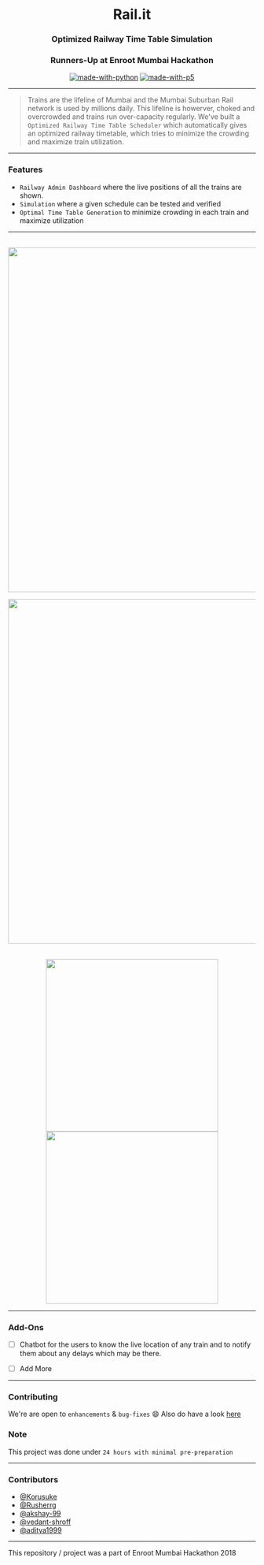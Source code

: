 
<h1 align = "center">Rail.it</h3>
<h3 align="center">Optimized Railway Time Table Simulation</h3>
<h3 align="center">Runners-Up at Enroot Mumbai Hackathon</h3>

<div align="center">


[![made-with-python](https://img.shields.io/badge/Made%20with-Python-1f425f.svg)](https://www.python.org/)
[![made-with-p5](https://img.shields.io/badge/Made%20With-p5-pink.svg)](https://p5js.org/)
<br>



</div>

------------------------------------------

>Trains are the lifeline of Mumbai and the Mumbai Suburban Rail network is used by millions daily. This lifeline is howerver, choked and overcrowded and trains run over-capacity regularly. We've built a `Optimized Railway Time Table Scheduler` which automatically gives an optimized railway timetable, which tries to minimize the crowding and maximize train utilization.




------------------------------------------
### Features

- `Railway Admin Dashboard` where the live positions of all the trains are shown.
- `Simulation` where a given schedule can be tested and verified
- `Optimal Time Table Generation` to minimize crowding in each train and maximize utilization 


------------------------------------------
<div align="center">
<br>
<img src="./Sim.gif" width=700px>

<br>

<img src="./Optimize.png" width=700px><br>

<br>

<img src="./Bot1.jpeg" width=350px>
<img src="./Bot2.jpeg" width=350px>
</div>

------------------------------------------

### Add-Ons

- [ ] Chatbot for the users to know the live location of any train and to notify them about any delays which may be there. 
- [ ] Add More




------------------------------------------
### Contributing
 We're are open to `enhancements` & `bug-fixes` :smile: Also do have a look [here](./CONTRIBUTING.md)

### Note

 This project was done under `24 hours with minimal pre-preparation`


------------------------------------------
### Contributors

- [@Korusuke](https://github.com/Korusuke)
- [@Rusherrg](https://github.com/RusherRG)
- [@akshay-99](https://github.com/akshay-99)
- [@vedant-shroff](https://github.com/vedant-shroff)
- [@aditya1999](https://github.com/aditya1999)

------------------------------------------

This repository / project was a part of Enroot Mumbai Hackathon 2018
